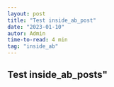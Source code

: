 ```yaml
---
layout: post
title: "Test inside_ab_post"
date: "2023-01-10"
autor: Admin
time-to-read: 4 min
tag: "inside_ab"
---
```


## Test inside_ab_posts"
